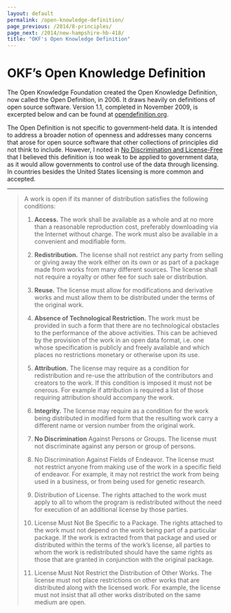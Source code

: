 ```yaml
---
layout: default
permalink: /open-knowledge-definition/
page_previous: /2014/8-principles/
page_next: /2014/new-hampshire-hb-418/
title: "OKF's Open Knowledge Definition"
---
```

OKF’s Open Knowledge Definition
===============================

The Open Knowledge Foundation created the Open Knowledge Definition, now called the Open Definition, in 2006. It draws heavily on definitions of open source software. Version 1.1, completed in November 2009, is excerpted below and can be found at [opendefinition.org](http://opendefinition.org/okd/).

The Open Definition is not specific to government-held data. It is intended to address a broader notion of openness and addresses many concerns that arose for open source software that other collections of principles did not think to include. However, I noted in [No Discrimination and License-Free](/2014/no-discrimination-license-free/) that I believed this definition is too weak to be applied to government data, as it would allow governments to control use of the data through licensing. In countries besides the United States licensing is more common and accepted.

------------------------------------------------------------------------

> A work is open if its manner of distribution satisfies the following conditions:
>
> 1.  **Access.** The work shall be available as a whole and at no more than a reasonable reproduction cost, preferably downloading via the Internet without charge. The work must also be available in a convenient and modifiable form.
>
> 2.  **Redistribution.** The license shall not restrict any party from selling or giving away the work either on its own or as part of a package made from works from many different sources. The license shall not require a royalty or other fee for such sale or distribution.
>
> 3.  **Reuse.** The license must allow for modifications and derivative works and must allow them to be distributed under the terms of the original work.
>
> 4.  **Absence of Technological Restriction.** The work must be provided in such a form that there are no technological obstacles to the performance of the above activities. This can be achieved by the provision of the work in an open data format, i.e. one whose specification is publicly and freely available and which places no restrictions monetary or otherwise upon its use.
>
> 5.  **Attribution.** The license may require as a condition for redistribution and re-use the attribution of the contributors and creators to the work. If this condition is imposed it must not be onerous. For example if attribution is required a list of those requiring attribution should accompany the work.
>
> 6.  **Integrity.** The license may require as a condition for the work being distributed in modified form that the resulting work carry a different name or version number from the original work.
>
> 7.  **No Discrimination** Against Persons or Groups. The license must not discriminate against any person or group of persons.
>
> 8.  No Discrimination Against Fields of Endeavor. The license must not restrict anyone from making use of the work in a specific field of endeavor. For example, it may not restrict the work from being used in a business, or from being used for genetic research.
>
> 9.  Distribution of License. The rights attached to the work must apply to all to whom the program is redistributed without the need for execution of an additional license by those parties.
>
> 10. License Must Not Be Specific to a Package. The rights attached to the work must not depend on the work being part of a particular package. If the work is extracted from that package and used or distributed within the terms of the work’s license, all parties to whom the work is redistributed should have the same rights as those that are granted in conjunction with the original package.
>
> 11. License Must Not Restrict the Distribution of Other Works. The license must not place restrictions on other works that are distributed along with the licensed work. For example, the license must not insist that all other works distributed on the same medium are open.
>



